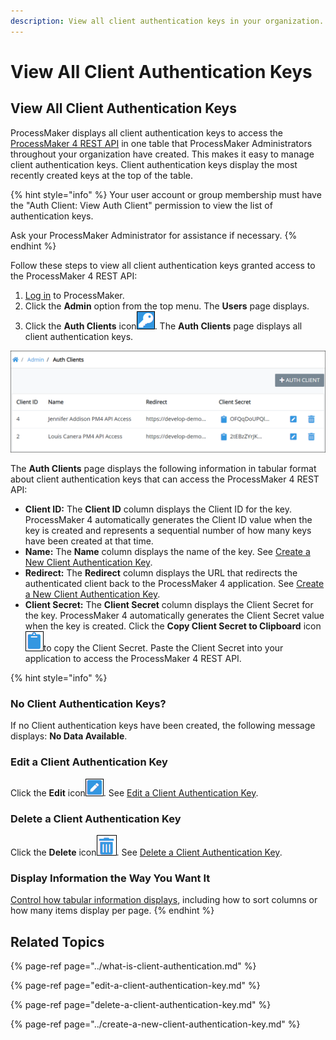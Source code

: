 ```yaml
---
description: View all client authentication keys in your organization.
---
```


# View All Client Authentication Keys

## View All Client Authentication Keys <a id="view-all-scripts"></a>

ProcessMaker displays all client authentication keys to access the [ProcessMaker 4 REST API](https://develop-demo.bpm4.qa.processmaker.net/api/documentation) in one table that ProcessMaker Administrators throughout your organization have created. This makes it easy to manage client authentication keys. Client authentication keys display the most recently created keys at the top of the table.

{% hint style="info" %}
Your user account or group membership must have the "Auth Client: View Auth Client" permission to view the list of authentication keys.

Ask your ProcessMaker Administrator for assistance if necessary.
{% endhint %}

Follow these steps to view all client authentication keys granted access to the ProcessMaker 4 REST API:

1. [Log in](../../../using-processmaker/log-in.md#log-in) to ProcessMaker.
2. Click the **Admin** option from the top menu. The **Users** page displays.
3. Click the **Auth Clients** icon![](../../../.gitbook/assets/auth-client-icon-admin.png). The **Auth Clients** page displays all client authentication keys. 

![&quot;Auth Clients&quot; page displays all client authentication keys that can access the ProcessMaker 4 REST API](../../../.gitbook/assets/auth-client-page-admin.png)

The **Auth Clients** page displays the following information in tabular format about client authentication keys that can access the ProcessMaker 4 REST API:

* **Client ID:** The **Client ID** column displays the Client ID for the key. ProcessMaker 4 automatically generates the Client ID value when the key is created and represents a sequential number of how many keys have been created at that time.
* **Name:** The **Name** column displays the name of the key. See [Create a New Client Authentication Key](../create-a-new-client-authentication-key.md).
* **Redirect:** The **Redirect** column displays the URL that redirects the authenticated client back to the ProcessMaker 4 application. See [Create a New Client Authentication Key](../create-a-new-client-authentication-key.md).
* **Client Secret:** The **Client Secret** column displays the Client Secret for the key. ProcessMaker 4 automatically generates the Client Secret value when the key is created. Click the **Copy Client Secret to Clipboard** icon![](../../../.gitbook/assets/copy-icon-admin.png)to copy the Client Secret. Paste the Client Secret into your application to access the ProcessMaker 4 REST API.

{% hint style="info" %}
### No Client Authentication Keys?

If no Client authentication keys have been created, the following message displays: **No Data Available**.

### Edit a Client Authentication Key

Click the **Edit** icon![](../../../.gitbook/assets/edit-icon.png). See [Edit a Client Authentication Key](edit-a-client-authentication-key.md).

### Delete a Client Authentication Key

Click the **Delete** icon![](../../../.gitbook/assets/trash-icon-process-modeler-processes.png). See [Delete a Client Authentication Key](delete-a-client-authentication-key.md#delete-a-client-authentication-key).

### Display Information the Way You Want It

[Control how tabular information displays](../../../using-processmaker/control-how-requests-display-in-a-tab.md), including how to sort columns or how many items display per page.
{% endhint %}

## Related Topics

{% page-ref page="../what-is-client-authentication.md" %}

{% page-ref page="edit-a-client-authentication-key.md" %}

{% page-ref page="delete-a-client-authentication-key.md" %}

{% page-ref page="../create-a-new-client-authentication-key.md" %}

